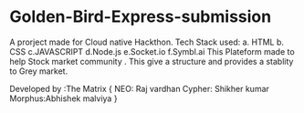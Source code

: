 # Golden-Bird-Express-submission
A prorject  made for Cloud native Hackthon.
Tech Stack used:
                a. HTML
                b. CSS
                c.JAVASCRIPT
                d.Node.js
                e.Socket.io
                f.Symbl.ai
 This Plateform made to help Stock market community .
 This give a structure  and provides a stablity to Grey market.
 
Developed by :The Matrix 
                     { NEO: Raj vardhan
                        Cypher: Shikher kumar
                         Morphus:Abhishek malviya }
                         
 

